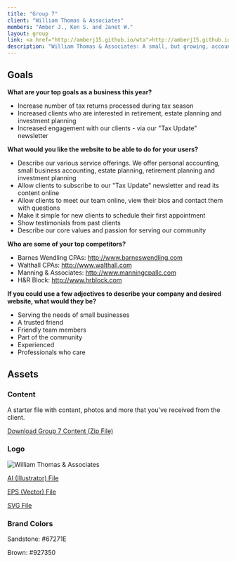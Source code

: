 ```yaml
---
title: "Group 7"
client: "William Thomas & Associates"
members: "Amber J., Ken S. and Janet W."
layout: group
link: <a href="http://amberj15.github.io/wta">http://amberj15.github.io/wta</a>
description: "William Thomas & Associates: A small, but growing, accounting firm that has prided itself in serving its local clientele across many generations."
---
```


## Goals

**What are your top goals as a business this year?**

* Increase number of tax returns processed during tax season
* Increased clients who are interested in retirement, estate planning and investment planning
* Increased engagement with our clients - via our "Tax Update" newsletter

**What would you like the website to be able to do for your users?**

* Describe our various service offerings.  We offer personal accounting, small business accounting, estate planning, retirement planning and investment planning
* Allow clients to subscribe to our "Tax Update" newsletter and read its content online
* Allow clients to meet our team online, view their bios and contact them with questions
* Make it simple for new clients to schedule their first appointment
* Show testimonials from past clients
* Describe our core values and passion for serving our community

**Who are some of your top competitors?**

* Barnes Wendling CPAs: http://www.barneswendling.com
* Walthall CPAs: http://www.walthall.com
* Manning & Associates: http://www.manningcpallc.com
* H&R Block: http://www.hrblock.com


**If you could use a few adjectives to describe your company and desired website, what would they be?**

* Serving the needs of small businesses
* A trusted friend
* Friendly team members
* Part of the community
* Experienced
* Professionals who care

## Assets

### Content

A starter file with content, photos and more that you've received from the client.  

<a href="/groups/assets/group7/Group-7-Content.zip">Download Group 7 Content (Zip File)</a>

### Logo
<img src="/groups/assets/group7/williamthomas.svg" alt="William Thomas & Associates" />

<a href="/groups/assets/group7/williamthomas.ai">AI (Illustrator) File</a>

<a href="/groups/assets/group7/williamthomas.eps">EPS (Vector) File</a>

<a href="/groups/assets/group7/williamthomas.svg">SVG File</a>

### Brand Colors

Sandstone: #67271E

Brown: #927350